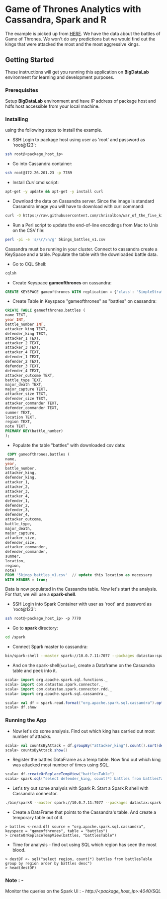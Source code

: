 # Game of Thrones Analytics with Cassandra, Spark and R

The example is picked up from [HERE](https://www.supergloo.com/fieldnotes/apache-spark-cassandra/). We have the data about the battles of Game of Thrones. We won't do any predictions but we would find out the kings that were attacked the most and the most aggressive kings. 

## Getting Started

These instructions will get you running this application on **BigDataLab** environment for learning and development purposes.

### Prerequisites

Setup **BigDataLab** environment and have IP address of package host and hdfs host accessible from your local machine.


### Installing

using the following steps to install the example.

* SSH Login to package host using user as 'root' and password as 'root@123':

```bash
ssh root@<package_host_ip>
```

* Go into Cassandra container:
```bash
ssh root@172.26.201.23 -p 7789 
```


* Install *Curl*  cmd script:

```bash
apt-get -y update && apt-get -y install curl
```

* Download the data on Cassandra server. Since the image is standard Cassandra image you will have to download with curl command:

```bash
curl -O https://raw.githubusercontent.com/chrisalbon/war_of_the_five_kings_dataset/master/5kings_battles_v1.csv
```

* Run a Perl script to update the end-of-line encodings from Mac to Unix on the CSV file:

```bash
perl -pi -e 's/\r/\n/g' 5kings_battles_v1.csv
``` 
Cassandra must be running in your cluster. Connect to cassandra create a KeySpace and a table. Populate the table with the downloaded battle data.

* Go to CQL Shell:

```bash
cqlsh
```

* Create Keyspace **gameofthrones** on cassandra:

```sql
CREATE KEYSPACE gameofthrones WITH replication = {'class': 'SimpleStrategy', 'replication_factor' : 1};
```

* Create Table in Keyspace "gameofthrones" as "battles" on cassandra:

```sql
CREATE TABLE gameofthrones.battles (
name TEXT,
year INT,
battle_number INT,
attacker_king TEXT,
defender_king TEXT,
attacker_1 TEXT,
attacker_2 TEXT,
attacker_3 TEXT,
attacker_4 TEXT,
defender_1 TEXT,
defender_2 TEXT,
defender_3 TEXT,
defender_4 TEXT,
attacker_outcome TEXT,
battle_type TEXT,
major_death TEXT,
major_capture TEXT,
attacker_size TEXT,
defender_size TEXT,
attacker_commander TEXT,
defender_commander TEXT,
summer TEXT,
location TEXT,
region TEXT,
note TEXT,
PRIMARY KEY(battle_number)
);
```

* Populate the table "battles" with downloaded csv data:

```sql
 COPY gameofthrones.battles (
name,
year,
battle_number,
attacker_king,
defender_king,
attacker_1,
attacker_2,
attacker_3,
attacker_4,
defender_1,
defender_2,
defender_3,
defender_4,
attacker_outcome,
battle_type,
major_death,
major_capture,
attacker_size,
defender_size,
attacker_commander,
defender_commander,
summer,
location,
region,
note)
FROM '5kings_battles_v1.csv'  // update this location as necessary
WITH HEADER = true;
```

Data is now populated in the Cassandra table. Now let's start the analysis. For that, we will use a **spark-shell**.

* SSH Login into Spark Container with user as 'root' and password as 'root@123':

```bash
ssh root@<package_host_ip> -p 7770
```

* Go to **spark** directory:

```bash
cd /spark
```

* Connect Spark master to cassandra:

```bash
bin/spark-shell --master spark://10.0.7.11:7077 --packages datastax:spark-cassandra-connector:2.0.5-s_2.11 --conf spark.cassandra.connection.host=10.0.7.5
```

* And on the spark-shell(```scala>```), create a Dataframe on the Cassandra table and peek into it.

```scala
scala> import org.apache.spark.sql.functions._
scala> import com.datastax.spark.connector._
scala> import com.datastax.spark.connector.rdd._
scala> import org.apache.spark.sql.cassandra._

scala> val df = spark.read.format("org.apache.spark.sql.cassandra").options(Map( "table" -> "battles", "keyspace" -> "gameofthrones")).load()
scala> df.show 
```

### Running the App

* Now let's do some analysis. Find out which king has carried out most number of attacks.

```scala
scala> val countsByAttack = df.groupBy("attacker_king").count().sort(desc("count"))    
scala> countsByAttack.show()
```

* Register the battles DataFrame as a temp table. Now find out which king was attacked most number of times using SQL.

```scala
scala> df.createOrReplaceTempView("battlesTable")
scala> spark.sql("select defender_king, count(*) battles from battlesTable group by defender_king order by battles desc ").show
```

* Let's try out some analysis with Spark R. Start a Spark R shell with Cassandra connector.

```bash
./bin/sparkR --master spark://10.0.7.11:7077 --packages datastax:spark-cassandra-connector:2.0.5-s_2.11 --conf spark.cassandra.connection.host=10.0.7.5
```

* Create a DataFrame that points to the Cassandra's table. And create a temporary table out of it. 

```splus
> battles <-read.df( source = "org.apache.spark.sql.cassandra", keyspace = "gameofthrones", table = "battles")
> createOrReplaceTempView(battles, "battlesTable")
```

* Time for analysis - find out using SQL which region has seen the most blood.

```splus
> destDF <- sql("select region, count(*) battles from battlesTable group by region order by battles desc")
> head(destDF)
```

### Note : -

Monitor the queries on the Spark UI : - *http://<package_host_ip>:4040/SQL*

